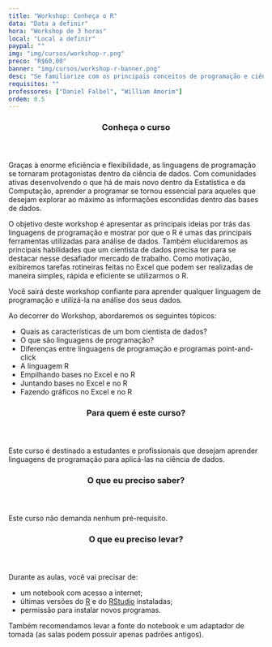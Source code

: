 ```yaml
---
title: "Workshop: Conheça o R"
data: "Data a definir"
hora: "Workshop de 3 horas"
local: "Local a definir"
paypal: ""
img: "img/cursos/workshop-r.png"
preco: "R$60,00"
banner: "img/cursos/workshop-r-banner.png"
desc: "Se familiarize com os principais conceitos de programação e ciência de dados utilizando o R como ferramenta."
requisitos: ""
professores: ["Daniel Falbel", "William Amorim"]
ordem: 0.5
---
```


<header class="section-header">
  <h3>Conheça o curso</h3>
</header>

Graças à enorme eficiência e flexibilidade, as linguagens de programação se tornaram protagonistas dentro da ciência de dados. Com comunidades ativas desenvolvendo o que há de mais novo dentro da Estatística e da Computação, aprender a programar se tornou essencial para aqueles que desejam explorar ao máximo as informações escondidas dentro das bases de dados.

O objetivo deste workshop é apresentar as principais ideias por trás das linguagens de programação e mostrar por que o R é umas das principais ferramentas utilizadas para análise de dados. Também elucidaremos as principais habilidades que um cientista de dados precisa ter para se destacar nesse desafiador mercado de trabalho. Como motivação, exibiremos tarefas rotineiras feitas no Excel que podem ser realizadas de maneira simples, rápida e eficiente se utilizarmos o R.

Você sairá deste workshop confiante para aprender qualquer linguagem de programação e utilizá-la na análise dos seus dados.

Ao decorrer do Workshop, abordaremos os seguintes tópicos:

* Quais as características de um bom cientista de dados?
* O que são linguagens de programação?
* Diferenças entre linguagens de programação e programas point-and-click
* A linguagem R
* Empilhando bases no Excel e no R
* Juntando bases no Excel e no R
* Fazendo gráficos no Excel e no R

<header class="section-header">
  <h3>Para quem é este curso?</h3>
</header>

Este curso é destinado a estudantes e profissionais que desejam aprender linguagens de programação para aplicá-las na ciência de dados.

<header class="section-header">
  <h3>O que eu preciso saber?</h3>
</header>

Este curso não demanda nenhum pré-requisito.

<header class="section-header">
  <h3>O que eu preciso levar?</h3>
</header>

Durante as aulas, você vai precisar de:

- um notebook com acesso a internet;
- últimas versões do [R](https://cran.r-project.org/) e do [RStudio](https://www.rstudio.com/products/rstudio/download/) instaladas;
- permissão para instalar novos programas.

Também recomendamos levar a fonte do notebook e um adaptador de tomada (as salas podem possuir apenas padrões antigos).
